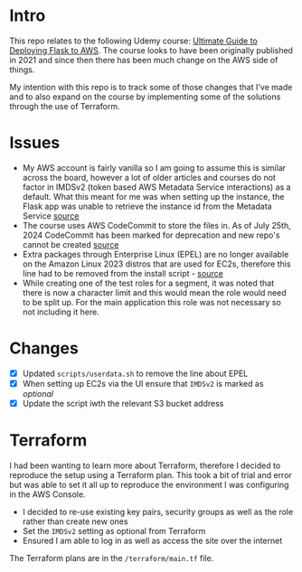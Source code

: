 # Intro
This repo relates to the following Udemy course: [Ultimate Guide to Deploying Flask to AWS](https://www.udemy.com/course/ultimate-guide-to-deploying-flask-to-aws/). The course looks to have been originally published in 2021 and since then there has been much change on the AWS side of things.

My intention with this repo is to track some of those changes that I've made and to also expand on the course by implementing some of the solutions through the use of Terraform.

# Issues

- My AWS account is fairly vanilla so I am going to assume this is similar across the board, however a lot of older articles and courses do not factor in IMDSv2 (token based AWS Metadata Service interactions) as a default. What this meant for me was when setting up the instance, the Flask app was unable to retrieve the instance id from the Metadata Service [source](https://aws.amazon.com/about-aws/whats-new/2024/03/set-imdsv2-default-new-instance-launches/)
- The course uses AWS CodeCommit to store the files in. As of July 25th, 2024 CodeCommit has been marked for deprecation and new repo's cannot be created [source](https://aws.amazon.com/blogs/devops/how-to-migrate-your-aws-codecommit-repository-to-another-git-provider/)
- Extra packages through Enterprise Linux (EPEL) are no longer available on the Amazon Linux 2023 distros that are used for EC2s, therefore this line had to be removed from the install script - [source](https://docs.aws.amazon.com/linux/al2023/ug/epel.html)
- While creating one of the test roles for a segment, it was noted that there is now a character limit and this would mean the role would need to be split up. For the main application this role was not necessary so not including it here.

# Changes
- [x] Updated `scripts/userdata.sh` to remove the line about EPEL
- [x] When setting up EC2s via the UI ensure that `IMDSv2` is marked as _optional_
- [x] Update the script iwth the relevant S3 bucket address

# Terraform
I had been wanting to learn more about Terraform, therefore I decided to reproduce the setup using a Terraform plan. This took a bit of trial and error but was able to set it all up to reproduce the environment I was configuring in the AWS Console.

- I decided to re-use existing key pairs, security groups as well as the role rather than create new ones
- Set the `IMDSv2` setting as optional from Terraform
- Ensured I am able to log in as well as access the site over the internet

The Terraform plans are in the `/terraform/main.tf` file.
